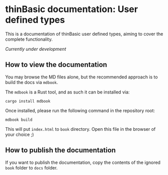 # thinBasic documentation: User defined types

This is a documentation of thinBasic user defined types, aiming to cover the complete functionality.

*Currently under development*

## How to view the documentation
You may browse the MD files alone, but the recommended approach is to build the docs via `mdbook`.

The `mdbook` is a Rust tool, and as such it can be installed via:
```
cargo install mdbook
```

Once installed, please run the following command in the repository root:
```
mdbook build
```

This will put `index.html` to `book` directory. Open this file in the browser of your choice ;)

## How to publish the documentation
If you want to publish the documentation, copy the contents of the ignored `book` folder to `docs` folder.
